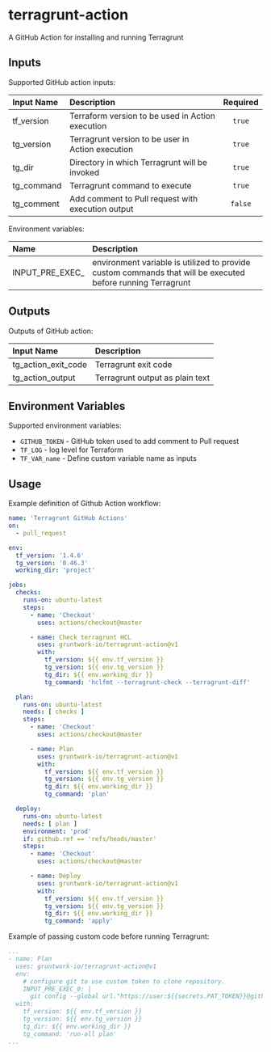 # terragrunt-action

A GitHub Action for installing and running Terragrunt

## Inputs

Supported GitHub action inputs:

| Input Name | Description                                       | Required |
|:-----------|:--------------------------------------------------|:--------:|
| tf_version | Terraform version to be used in Action execution  |  `true`  |
| tg_version | Terragrunt version to be user in Action execution |  `true`  |
| tg_dir     | Directory in which Terragrunt will be invoked     |  `true`  |
| tg_command | Terragrunt command to execute                     |  `true`  |
| tg_comment | Add comment to Pull request with execution output | `false`  |

Environment variables:

| Name                    | Description                                                                                                 | 
|:------------------------|:------------------------------------------------------------------------------------------------------------|
| INPUT_PRE_EXEC_<number> | environment variable is utilized to provide custom commands that will be executed before running Terragrunt |

## Outputs

Outputs of GitHub action:

| Input Name          | Description                     |
|:--------------------|:--------------------------------|
| tg_action_exit_code | Terragrunt exit code            |
| tg_action_output    | Terragrunt output as plain text | 

## Environment Variables

Supported environment variables:

* `GITHUB_TOKEN` - GitHub token used to add comment to Pull request
* `TF_LOG` - log level for Terraform
* `TF_VAR_name` - Define custom variable name as inputs

## Usage

Example definition of Github Action workflow:

```yaml
name: 'Terragrunt GitHub Actions'
on:
  - pull_request

env:
  tf_version: '1.4.6'
  tg_version: '0.46.3'
  working_dir: 'project'

jobs:
  checks:
    runs-on: ubuntu-latest
    steps:
      - name: 'Checkout'
        uses: actions/checkout@master

      - name: Check terragrunt HCL
        uses: gruntwork-io/terragrunt-action@v1
        with:
          tf_version: ${{ env.tf_version }}
          tg_version: ${{ env.tg_version }}
          tg_dir: ${{ env.working_dir }}
          tg_command: 'hclfmt --terragrunt-check --terragrunt-diff'

  plan:
    runs-on: ubuntu-latest
    needs: [ checks ]
    steps:
      - name: 'Checkout'
        uses: actions/checkout@master

      - name: Plan
        uses: gruntwork-io/terragrunt-action@v1
        with:
          tf_version: ${{ env.tf_version }}
          tg_version: ${{ env.tg_version }}
          tg_dir: ${{ env.working_dir }}
          tg_command: 'plan'

  deploy:
    runs-on: ubuntu-latest
    needs: [ plan ]
    environment: 'prod'
    if: github.ref == 'refs/heads/master'
    steps:
      - name: 'Checkout'
        uses: actions/checkout@master

      - name: Deploy
        uses: gruntwork-io/terragrunt-action@v1
        with:
          tf_version: ${{ env.tf_version }}
          tg_version: ${{ env.tg_version }}
          tg_dir: ${{ env.working_dir }}
          tg_command: 'apply'
```

Example of passing custom code before running Terragrunt:

```yaml
...
- name: Plan
  uses: gruntwork-io/terragrunt-action@v1
  env:
    # configure git to use custom token to clone repository.
    INPUT_PRE_EXEC_0: |
      git config --global url."https://user:${{secrets.PAT_TOKEN}}@github.com".insteadOf "https://github.com"
  with:
    tf_version: ${{ env.tf_version }}
    tg_version: ${{ env.tg_version }}
    tg_dir: ${{ env.working_dir }}
    tg_command: 'run-all plan'
...
```